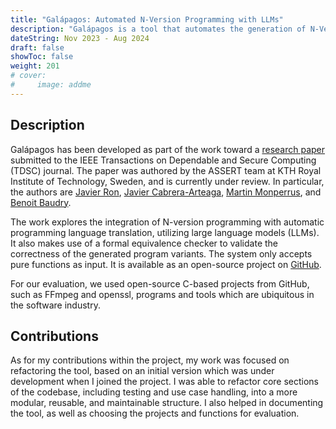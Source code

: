 ```yaml
---
title: "Galápagos: Automated N-Version Programming with LLMs"
description: "Galápagos is a tool that automates the generation of N-Version program variants using LLMs and validates their equivalence, demonstrating effectiveness in creating diverse and reliable variants, even across different programming languages."
dateString: Nov 2023 - Aug 2024
draft: false
showToc: false
weight: 201
# cover:
#     image: addme
---
```


## Description

Galápagos has been developed as part of the work toward a [research paper](https://arxiv.org/pdf/2408.09536)
submitted to the IEEE Transactions on Dependable and Secure Computing (TDSC) journal.
The paper was authored by the ASSERT team at KTH Royal Institute of Technology, Sweden,
and is currently under review.
In particular, the authors are [Javier Ron](https://github.com/javierron),
[Javier Cabrera-Arteaga](Jacarte),
[Martin Monperrus](https://github.com/monperrus),
and [Benoit Baudry](https://github.com/bbaudry).

The work explores the integration of N-version programming with automatic programming language translation, utilizing large language models (LLMs). It also makes use of a formal equivalence checker to validate the correctness of the generated program variants.
The system only accepts pure functions as input.
It is available as an open-source project on [GitHub](https://github.com/ASSERT-KTH/Galapagos/).

For our evaluation, we used open-source C-based projects from GitHub, such as
FFmpeg and openssl, programs and tools which are ubiquitous in the software industry.

## Contributions

As for my contributions within the project, my work was focused on refactoring the tool,
based on an initial version which was under development when I joined the project.
I was able to refactor core sections of the codebase, including testing and use case
handling, into a more modular, reusable, and maintainable structure.
I also helped in documenting the tool, as well as choosing the projects and functions
for evaluation.
